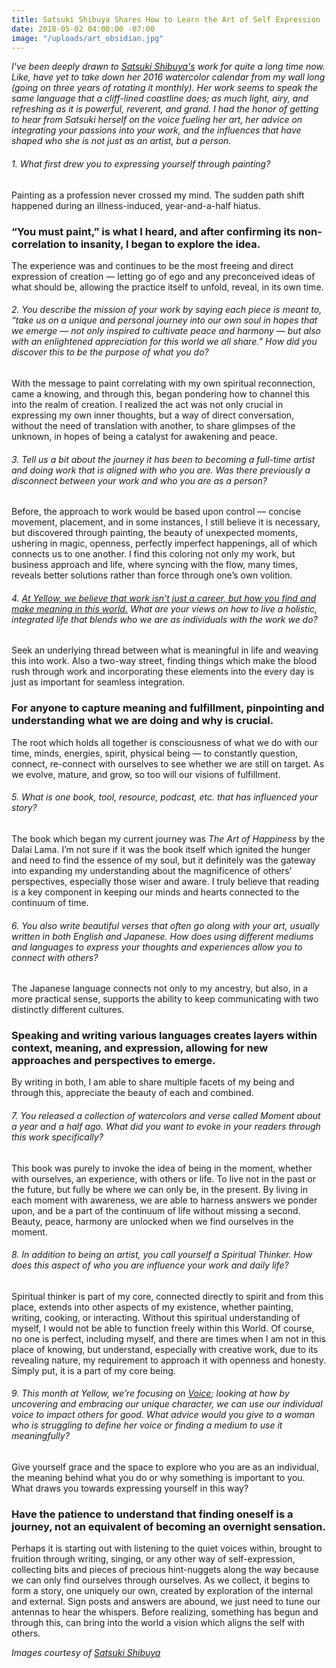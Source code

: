 ```yaml
---
title: Satsuki Shibuya Shares How to Learn the Art of Self Expression
date: 2018-05-02 04:00:00 -07:00
image: "/uploads/art_obsidian.jpg"
---
```


_I've been deeply drawn to [Satsuki Shibuya's](http://www.satsukishibuya.com/) work for quite a long time now. Like, have yet to take down her 2016 watercolor calendar from my wall long (going on three years of rotating it monthly). Her work seems to speak the same language that a cliff-lined coastline does; as much light, airy, and refreshing as it is powerful, reverent, and grand. I had the honor of getting to hear from Satsuki herself on the voice fueling her art, her advice on integrating your passions into your work, and the influences that have shaped who she is not just as an artist, but a person._
 
###### 1. What first drew you to expressing yourself through painting?

Painting as a profession never crossed my mind. The sudden path shift happened during an illness-induced, year-and-a-half hiatus. 

### “You must paint,” is what I heard, and after confirming its non-correlation to insanity, I began to explore the idea. 

The experience was and continues to be the most freeing and direct expression of creation — letting go of ego and any preconceived ideas of what should be, allowing the practice itself to unfold, reveal, in its own time. 
 
###### 2. You describe the mission of your work by saying each piece is meant to, “take us on a unique and personal journey into our own soul in hopes that we emerge — not only inspired to cultivate peace and harmony — but also with an enlightened appreciation for this world we all share.” How did you discover this to be the purpose of what you do?

With the message to paint correlating with my own spiritual reconnection, came a knowing, and through this, began pondering how to channel this into the realm of creation. I realized the act was not only crucial in expressing my own inner thoughts, but a way of direct conversation, without the need of translation with another, to share glimpses of the unknown, in hopes of being a catalyst for awakening and peace. 
 
###### 3. Tell us a bit about the journey it has been to becoming a full-time artist and doing work that is aligned with who you are. Was there previously a disconnect between your work and who you are as a person? 

Before, the approach to work would be based upon control — concise movement, placement, and in some instances, I still believe it is necessary, but discovered through painting, the beauty of unexpected moments, ushering in magic, openness, perfectly imperfect happenings, all of which connects us to one another. I find this coloring not only my work, but business approach and life, where syncing with the flow, many times, reveals better solutions rather than force through one’s own volition.

###### 4. [At Yellow, we believe that work isn’t just a career, but how you find and make meaning in this world.](https://yellowco.co/membership/) What are your views on how to live a holistic, integrated life that blends who we are as individuals with the work we do?

Seek an underlying thread between what is meaningful in life and weaving this into work. Also a two-way street, finding things which make the blood rush through work and incorporating these elements into the every day is just as important for seamless integration. 

### For anyone to capture meaning and fulfillment, pinpointing and understanding what we are doing and why is crucial.  

The root which holds all together is consciousness of what we do with our time, minds, energies, spirit, physical being — to constantly question, connect, re-connect with ourselves to see whether we are still on target. As we evolve, mature, and grow, so too will our visions of fulfillment.
 
###### 5. What is one book, tool, resource, podcast, etc. that has influenced your story?

The book which began my current journey was _The Art of Happiness_ by the Dalai Lama. I’m not sure if it was the book itself which ignited the hunger and need to find the essence of my soul, but it definitely was the gateway into expanding my understanding about the magnificence of others' perspectives, especially those wiser and aware. I truly believe that reading is a key component in keeping our minds and hearts connected to the continuum of time. 
 
###### 6. You also write beautiful verses that often go along with your art, usually written in both English and Japanese. How does using different mediums and languages to express your thoughts and experiences allow you to connect with others?

The Japanese language connects not only to my ancestry, but also, in a more practical sense, supports the ability to keep communicating with two distinctly different cultures. 

### Speaking and writing various languages creates layers within context, meaning, and expression, allowing for new approaches and perspectives to emerge. 

By writing in both, I am able to share multiple facets of my being and through this, appreciate the beauty of each and combined.
 
###### 7. You released a collection of watercolors and verse called _Moment_ about a year and a half ago. What did you want to evoke in your readers through this work specifically?

This book was purely to invoke the idea of being in the moment, whether with ourselves, an experience, with others or life. To live not in the past or the future, but fully be where we can only be, in the present. By living in each moment with awareness, we are able to harness answers we ponder upon, and be a part of the continuum of life without missing a second. Beauty, peace, harmony are unlocked when we find ourselves in the moment.
 
###### 8. In addition to being an artist, you call yourself a Spiritual Thinker. How does this aspect of who you are influence your work and daily life?

Spiritual thinker is part of my core, connected directly to spirit and from this place, extends into other aspects of my existence, whether painting, writing, cooking, or interacting. Without this spiritual understanding of myself, I would not be able to function freely within this World. Of course, no one is perfect, including myself, and there are times when I am not in this place of knowing, but understand, especially with creative work, due to its revealing nature, my requirement to approach it with openness and honesty. Simply put, it is a part of my core being. 
 
###### 9. This month at Yellow, we’re focusing on [Voice](https://5a330ed30e6f1a7d06d23a1a.preview.siteleaf.com/blog/series/voice/); looking at how by uncovering and embracing our unique character, we can use our individual voice to impact others for good. What advice would you give to a woman who is struggling to define her voice or finding a medium to use it meaningfully?

Give yourself grace and the space to explore who you are as an individual, the meaning behind what you do or why something is important to you. What draws you towards expressing yourself in this way? 

### Have the patience to understand that finding oneself is a journey, not an equivalent of becoming an overnight sensation. 

Perhaps it is starting out with listening to the quiet voices within, brought to fruition through writing, singing, or any other way of self-expression, collecting bits and pieces of precious hint-nuggets along the way because we can only find ourselves through ourselves. As we collect, it begins to form a story, one uniquely our own, created by exploration of the internal and external. Sign posts and answers are abound, we just need to tune our antennas to hear the whispers. Before realizing, something has begun and through this, can bring into the world a vision which aligns the self with others.

_Images courtesy of [Satsuki Shibuya](http://www.satsukishibuya.com/)_